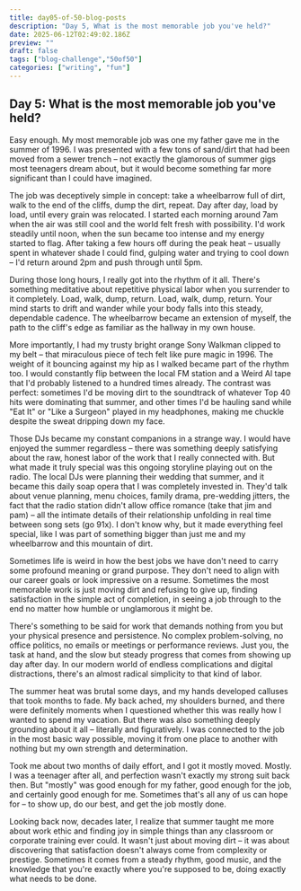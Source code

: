 ```yaml
---
title: day05-of-50-blog-posts
description: "Day 5, What is the most memorable job you've held?"
date: 2025-06-12T02:49:02.186Z
preview: ""
draft: false
tags: ["blog-challenge","50of50"]
categories: ["writing", "fun"]
---
```


## Day 5: What is the most memorable job you've held?

Easy enough. My most memorable job was one my father gave me in the summer of 1996. I was presented with a few tons of sand/dirt that had been moved from a sewer trench – not exactly the glamorous of summer gigs most teenagers dream about, but it would become something far more significant than I could have imagined.

The job was deceptively simple in concept: take a wheelbarrow full of dirt, walk to the end of the cliffs, dump the dirt, repeat. Day after day, load by load, until every grain was relocated. I started each morning around 7am when the air was still cool and the world felt fresh with possibility. I'd work steadily until noon, when the sun became too intense and my energy started to flag. After taking a few hours off during the peak heat – usually spent in whatever shade I could find, gulping water and trying to cool down – I'd return around 2pm and push through until 5pm.

During those long hours, I really got into the rhythm of it all. There's something meditative about repetitive physical labor when you surrender to it completely. Load, walk, dump, return. Load, walk, dump, return. Your mind starts to drift and wander while your body falls into this steady, dependable cadence. The wheelbarrow became an extension of myself, the path to the cliff's edge as familiar as the hallway in my own house.

More importantly, I had my trusty bright orange Sony Walkman clipped to my belt – that miraculous piece of tech felt like pure magic in 1996. The weight of it bouncing against my hip as I walked became part of the rhythm too. I would constantly flip between the local FM station and a Weird Al tape that I'd probably listened to a hundred times already. The contrast was perfect: sometimes I'd be moving dirt to the soundtrack of whatever Top 40 hits were dominating that summer, and other times I'd be hauling sand while "Eat It" or "Like a Surgeon" played in my headphones, making me chuckle despite the sweat dripping down my face.

Those DJs became my constant companions in a strange way. I would have enjoyed the summer regardless – there was something deeply satisfying about the raw, honest labor of the work that I really connected with. But what made it truly special was this ongoing storyline playing out on the radio. The local DJs were planning their wedding that summer, and it became this daily soap opera that I was completely invested in. They'd talk about venue planning, menu choices, family drama, pre-wedding jitters, the fact that the radio station didn't allow office romance (take that jim and pam) – all the intimate details of their relationship unfolding in real time between song sets (go 91x). I don't know why, but it made everything feel special, like I was part of something bigger than just me and my wheelbarrow and this mountain of dirt.

Sometimes life is weird in how the best jobs we have don't need to carry some profound meaning or grand purpose. They don't need to align with our career goals or look impressive on a resume. Sometimes the most memorable work is just moving dirt and refusing to give up, finding satisfaction in the simple act of completion, in seeing a job through to the end no matter how humble or unglamorous it might be.

There's something to be said for work that demands nothing from you but your physical presence and persistence. No complex problem-solving, no office politics, no emails or meetings or performance reviews. Just you, the task at hand, and the slow but steady progress that comes from showing up day after day. In our modern world of endless complications and digital distractions, there's an almost radical simplicity to that kind of labor.

The summer heat was brutal some days, and my hands developed calluses that took months to fade. My back ached, my shoulders burned, and there were definitely moments when I questioned whether this was really how I wanted to spend my vacation. But there was also something deeply grounding about it all – literally and figuratively. I was connected to the job in the most basic way possible, moving it from one place to another with nothing but my own strength and determination.

Took me about two months of daily effort, and I got it mostly moved. Mostly. I was a teenager after all, and perfection wasn't exactly my strong suit back then. But "mostly" was good enough for my father, good enough for the job, and certainly good enough for me. Sometimes that's all any of us can hope for – to show up, do our best, and get the job mostly done.

Looking back now, decades later, I realize that summer taught me more about work ethic and finding joy in simple things than any classroom or corporate training ever could. It wasn't just about moving dirt – it was about discovering that satisfaction doesn't always come from complexity or prestige. Sometimes it comes from a steady rhythm, good music, and the knowledge that you're exactly where you're supposed to be, doing exactly what needs to be done.